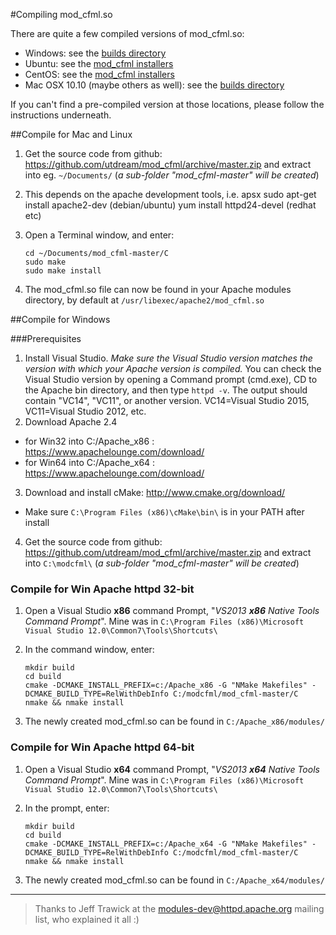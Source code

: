 #Compiling mod_cfml.so

There are quite a few compiled versions of mod_cfml.so:

- Windows: see the [builds directory](builds/)
- Ubuntu: see the [mod_cfml installers](https://github.com/utdream/CFML-Installers/tree/master/lucee/linux/sys/mod_cfml)
- CentOS: see the [mod_cfml installers](https://github.com/utdream/CFML-Installers/tree/master/lucee/linux/sys/mod_cfml)
- Mac OSX 10.10 (maybe others as well): see the [builds directory](builds/)

If you can't find a pre-compiled version at those locations, please follow the instructions underneath.

##Compile for Mac and Linux

1. Get the source code from github: https://github.com/utdream/mod_cfml/archive/master.zip
    and extract into eg. `~/Documents/` (_a sub-folder "mod_cfml-master" will be created_)
    
2. This depends on the apache development tools, i.e. apsx
    sudo apt-get install apache2-dev (debian/ubuntu)
    yum install httpd24-devel (redhat etc)

3. Open a Terminal window, and enter:

    ```
    cd ~/Documents/mod_cfml-master/C
    sudo make
    sudo make install
    ```

4. The mod_cfml.so file can now be found in your Apache modules directory, by default at `/usr/libexec/apache2/mod_cfml.so`

##Compile for Windows

###Prerequisites

1.  Install Visual Studio.
    *Make sure the Visual Studio version matches the version with which your Apache version is compiled.*
     You can check the Visual Studio version by opening a Command prompt (cmd.exe), CD to the Apache bin directory, and then type `httpd -v`.
     The output should contain "VC14", "VC11", or another version. VC14=Visual Studio 2015, VC11=Visual Studio 2012, etc.
2. Download Apache 2.4
 - for Win32 into C:/Apache_x86 : https://www.apachelounge.com/download/
 - for Win64 into C:/Apache_x64 : https://www.apachelounge.com/download/
3. Download and install cMake: http://www.cmake.org/download/
 - Make sure `C:\Program Files (x86)\cMake\bin\` is in your PATH after install
4. Get the source code from github: https://github.com/utdream/mod_cfml/archive/master.zip
    and extract into `C:\modcfml\` (_a sub-folder "mod_cfml-master" will be created_)

### Compile for Win Apache httpd 32-bit

1. Open a Visual Studio **x86** command Prompt, "_VS2013 **x86** Native Tools Command Prompt_". Mine was in `C:\Program Files (x86)\Microsoft Visual Studio 12.0\Common7\Tools\Shortcuts\`
2. In the command window, enter:

    ```
    mkdir build
    cd build
    cmake -DCMAKE_INSTALL_PREFIX=c:/Apache_x86 -G "NMake Makefiles" -DCMAKE_BUILD_TYPE=RelWithDebInfo C:/modcfml/mod_cfml-master/C
    nmake && nmake install
    ```

3. The newly created mod_cfml.so can be found in `C:/Apache_x86/modules/`

### Compile for Win Apache httpd 64-bit

1. Open a Visual Studio **x64** command Prompt, "_VS2013 **x64** Native Tools Command Prompt_".
   Mine was in `C:\Program Files (x86)\Microsoft Visual Studio 12.0\Common7\Tools\Shortcuts\`
2. In the prompt, enter:

    ```
    mkdir build
    cd build
    cmake -DCMAKE_INSTALL_PREFIX=c:/Apache_x64 -G "NMake Makefiles" -DCMAKE_BUILD_TYPE=RelWithDebInfo C:/modcfml/mod_cfml-master/C
    nmake && nmake install
    ```

3. The newly created mod_cfml.so can be found in `C:/Apache_x64/modules/`

---------
> Thanks to Jeff Trawick at the modules-dev@httpd.apache.org mailing list, who explained it all :)
